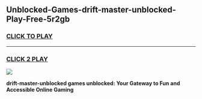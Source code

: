 
## Unblocked-Games-drift-master-unblocked-Play-Free-5r2gb
<h3>
<a href="https://premium76.site?title=drift-master-unblocked&ref=23A">CLICK TO PLAY</a></h3>
<hr>

<h3>
<a href="https://premium76.site?title=drift-master-unblocked&ref=23A">CLICK 2 PLAY</a>
  
</h3>

<a href="https://premium76.site?title=drift-master-unblocked&ref=23A"><img src="https://clearcache.store/games.png"></a>


**drift-master-unblocked games unblocked: Your Gateway to Fun and Accessible Online Gaming**
